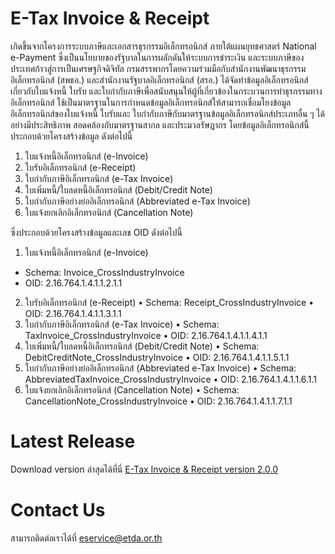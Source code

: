 # E-Tax Invoice & Receipt  
เกิดขึ้นจากโครงการระบบภาษีและเอกสารธุรกรรมอิเล็กทรอนิกส์ ภายใต้แผนยุทธศาสตร์ National e-Payment ซึ่งเป็นนโยบายของรัฐบาลในการผลักดันให้ระบบการชำระเงิน และระบบภาษีของประเทศก้าวสู่การเป็นเศรษฐกิจดิจิทัล กรมสรรพากรโดยความร่วมมือกับสำนักงานพัฒนาธุรกรรมอิเล็กทรอนิกส์ (สพธอ.) และสำนักงานรัฐบาลอิเล็กทรอนิกส์ (สรอ.) ได้จัดทำข้อมูลอิเล็กทรอนิกส์ เกี่ยวกับใบแจ้งหนี้ ใบรับ และใบกำกับภาษีเพื่อสนับสนุนให้ผู้ที่เกี่ยวข้องในกระบวนการทำธุรกรรมทางอิเล็กทรอนิกส์ ใช้เป็นมาตรฐานในการกำหนดข้อมูลอิเล็กทรอนิกส์ให้สามารถเชื่อมโยงข้อมูลอิเล็กทรอนิกส์ของใบแจ้งหนี้ ใบรับและ ใบกำกับภาษีกับมาตรฐานข้อมูลอิเล็กทรอนิกส์ประเภทอื่น ๆ ได้อย่างมีประสิทธิภาพ สอดคล้องกับมาตรฐานสากล และประมวลรัษฎากร
โดยข้อมูลอิเล็กทรอนิกส์นี้ประกอบด้วยโครงสร้างข้อมูล ดังต่อไปนี้
1. ใบแจ้งหนี้อิเล็กทรอนิกส์ (e-Invoice)
1. ใบรับอิเล็กทรอนิกส์ (e-Receipt)
1. ใบกำกับภาษีอิเล็กทรอนิกส์ (e-Tax Invoice)
1. ใบเพิ่มหนี้/ใบลดหนี้อิเล็กทรอนิกส์ (Debit/Credit Note)
1. ใบกำกับภาษีอย่างย่ออิเล็กทรอนิกส์ (Abbreviated e-Tax Invoice)
1. ใบแจ้งยกเลิกอิเล็กทรอนิกส์ (Cancellation Note)

ซึ่งประกอบด้วยโครงสร้างข้อมูลและเลข OID ดังต่อไปนี้
1.	ใบแจ้งหนี้อิเล็กทรอนิกส์ (e-Invoice)
*  	Schema: Invoice_CrossIndustryInvoice
* 	OID: 2.16.764.1.4.1.1.2.1.1
2.	ใบรับอิเล็กทรอนิกส์ (e-Receipt)
•	Schema: Receipt_CrossIndustryInvoice
•	OID: 2.16.764.1.4.1.1.3.1.1
3.	ใบกำกับภาษีอิเล็กทรอนิกส์ (e-Tax Invoice)
•	Schema: TaxInvoice_CrossIndustryInvoice
•	OID: 2.16.764.1.4.1.1.4.1.1
4.	ใบเพิ่มหนี้/ใบลดหนี้อิเล็กทรอนิกส์ (Debit/Credit Note)
•	Schema: DebitCreditNote_CrossIndustryInvoice
•	OID: 2.16.764.1.4.1.1.5.1.1
5.	ใบกำกับภาษีอย่างย่ออิเล็กทรอนิกส์ (Abbreviated e-Tax Invoice)
•	Schema: AbbreviatedTaxInvoice_CrossIndustryInvoice
•	OID: 2.16.764.1.4.1.1.6.1.1
6.	ใบแจ้งยกเลิกอิเล็กทรอนิกส์ (Cancellation Note)
•	Schema: CancellationNote_CrossIndustryInvoice
•	OID: 2.16.764.1.4.1.1.7.1.1


# Latest Release

Download version ล่าสุดได้ที่นี่
[E-Tax Invoice & Receipt version 2.0.0](https://schemas.teda.th/teda/teda-objects/common/e-tax-invoice-receipt/-/archive/2.0.0/e-tax-invoice-receipt-2.0.0.zip)

# Contact Us
สามารถติดต่อเราได้ที่ eservice@etda.or.th